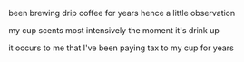 been brewing drip coffee for years hence a little observation

my cup scents most intensively the moment it's drink up

it occurs to me that I've been paying tax to my cup for years